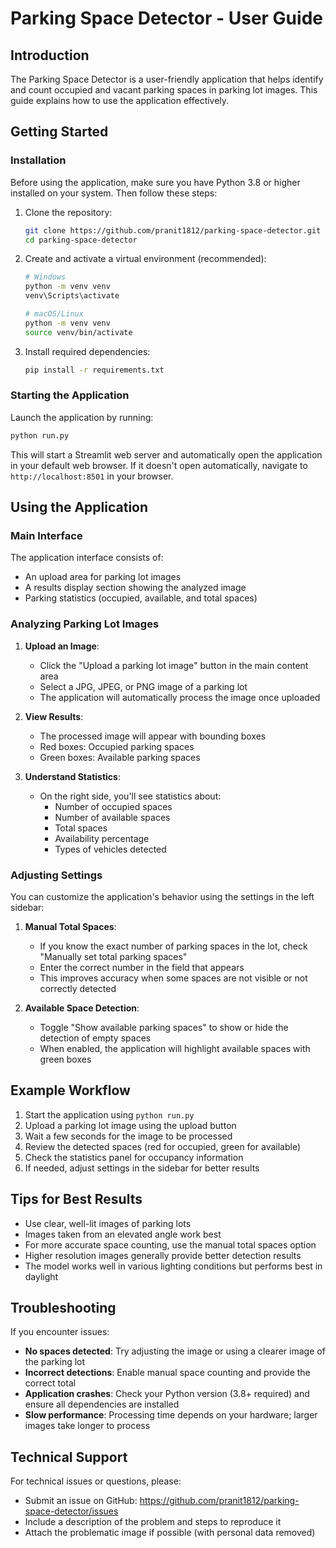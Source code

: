 # Parking Space Detector - User Guide

## Introduction

The Parking Space Detector is a user-friendly application that helps identify and count occupied and vacant parking spaces in parking lot images. This guide explains how to use the application effectively.

## Getting Started

### Installation

Before using the application, make sure you have Python 3.8 or higher installed on your system. Then follow these steps:

1. Clone the repository:
   ```bash
   git clone https://github.com/pranit1812/parking-space-detector.git
   cd parking-space-detector
   ```

2. Create and activate a virtual environment (recommended):
   ```bash
   # Windows
   python -m venv venv
   venv\Scripts\activate

   # macOS/Linux
   python -m venv venv
   source venv/bin/activate
   ```

3. Install required dependencies:
   ```bash
   pip install -r requirements.txt
   ```

### Starting the Application

Launch the application by running:
```bash
python run.py
```

This will start a Streamlit web server and automatically open the application in your default web browser. If it doesn't open automatically, navigate to `http://localhost:8501` in your browser.

## Using the Application

### Main Interface

The application interface consists of:
- An upload area for parking lot images
- A results display section showing the analyzed image
- Parking statistics (occupied, available, and total spaces)

### Analyzing Parking Lot Images

1. **Upload an Image**:
   - Click the "Upload a parking lot image" button in the main content area
   - Select a JPG, JPEG, or PNG image of a parking lot
   - The application will automatically process the image once uploaded

2. **View Results**:
   - The processed image will appear with bounding boxes
   - Red boxes: Occupied parking spaces
   - Green boxes: Available parking spaces

3. **Understand Statistics**:
   - On the right side, you'll see statistics about:
     - Number of occupied spaces
     - Number of available spaces
     - Total spaces
     - Availability percentage
     - Types of vehicles detected

### Adjusting Settings

You can customize the application's behavior using the settings in the left sidebar:

1. **Manual Total Spaces**:
   - If you know the exact number of parking spaces in the lot, check "Manually set total parking spaces"
   - Enter the correct number in the field that appears
   - This improves accuracy when some spaces are not visible or not correctly detected

2. **Available Space Detection**:
   - Toggle "Show available parking spaces" to show or hide the detection of empty spaces
   - When enabled, the application will highlight available spaces with green boxes

## Example Workflow

1. Start the application using `python run.py`
2. Upload a parking lot image using the upload button
3. Wait a few seconds for the image to be processed
4. Review the detected spaces (red for occupied, green for available)
5. Check the statistics panel for occupancy information
6. If needed, adjust settings in the sidebar for better results

## Tips for Best Results

- Use clear, well-lit images of parking lots
- Images taken from an elevated angle work best
- For more accurate space counting, use the manual total spaces option
- Higher resolution images generally provide better detection results
- The model works well in various lighting conditions but performs best in daylight

## Troubleshooting

If you encounter issues:

- **No spaces detected**: Try adjusting the image or using a clearer image of the parking lot
- **Incorrect detections**: Enable manual space counting and provide the correct total
- **Application crashes**: Check your Python version (3.8+ required) and ensure all dependencies are installed
- **Slow performance**: Processing time depends on your hardware; larger images take longer to process

## Technical Support

For technical issues or questions, please:
- Submit an issue on GitHub: https://github.com/pranit1812/parking-space-detector/issues
- Include a description of the problem and steps to reproduce it
- Attach the problematic image if possible (with personal data removed) 